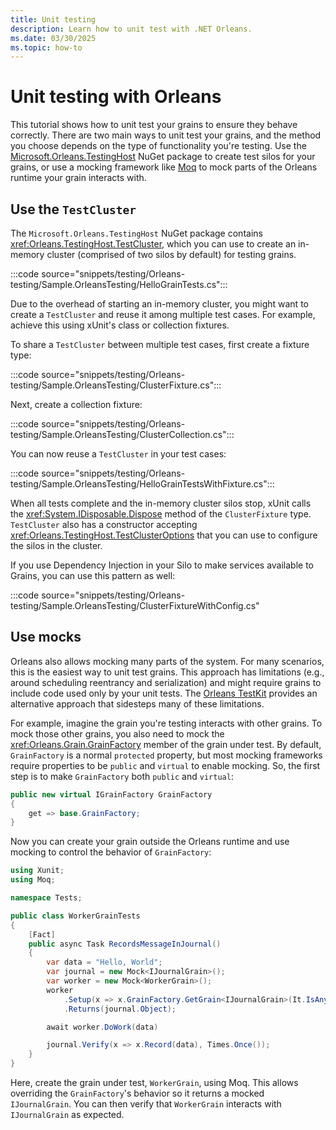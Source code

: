 ```yaml
---
title: Unit testing
description: Learn how to unit test with .NET Orleans.
ms.date: 03/30/2025
ms.topic: how-to
---
```


# Unit testing with Orleans

This tutorial shows how to unit test your grains to ensure they behave correctly. There are two main ways to unit test your grains, and the method you choose depends on the type of functionality you're testing. Use the [Microsoft.Orleans.TestingHost](https://www.nuget.org/packages/Microsoft.Orleans.TestingHost) NuGet package to create test silos for your grains, or use a mocking framework like [Moq](https://github.com/moq/moq) to mock parts of the Orleans runtime your grain interacts with.

## Use the `TestCluster`

The `Microsoft.Orleans.TestingHost` NuGet package contains <xref:Orleans.TestingHost.TestCluster>, which you can use to create an in-memory cluster (comprised of two silos by default) for testing grains.

:::code source="snippets/testing/Orleans-testing/Sample.OrleansTesting/HelloGrainTests.cs":::

Due to the overhead of starting an in-memory cluster, you might want to create a `TestCluster` and reuse it among multiple test cases. For example, achieve this using xUnit's class or collection fixtures.

To share a `TestCluster` between multiple test cases, first create a fixture type:

:::code source="snippets/testing/Orleans-testing/Sample.OrleansTesting/ClusterFixture.cs":::

Next, create a collection fixture:

:::code source="snippets/testing/Orleans-testing/Sample.OrleansTesting/ClusterCollection.cs":::

You can now reuse a `TestCluster` in your test cases:

:::code source="snippets/testing/Orleans-testing/Sample.OrleansTesting/HelloGrainTestsWithFixture.cs":::

When all tests complete and the in-memory cluster silos stop, xUnit calls the <xref:System.IDisposable.Dispose> method of the `ClusterFixture` type. `TestCluster` also has a constructor accepting <xref:Orleans.TestingHost.TestClusterOptions> that you can use to configure the silos in the cluster.

If you use Dependency Injection in your Silo to make services available to Grains, you can use this pattern as well:

:::code source="snippets/testing/Orleans-testing/Sample.OrleansTesting/ClusterFixtureWithConfig.cs"

## Use mocks

Orleans also allows mocking many parts of the system. For many scenarios, this is the easiest way to unit test grains. This approach has limitations (e.g., around scheduling reentrancy and serialization) and might require grains to include code used only by your unit tests. The [Orleans TestKit](https://github.com/OrleansContrib/OrleansTestKit) provides an alternative approach that sidesteps many of these limitations.

For example, imagine the grain you're testing interacts with other grains. To mock those other grains, you also need to mock the <xref:Orleans.Grain.GrainFactory> member of the grain under test. By default, `GrainFactory` is a normal `protected` property, but most mocking frameworks require properties to be `public` and `virtual` to enable mocking. So, the first step is to make `GrainFactory` both `public` and `virtual`:

```csharp
public new virtual IGrainFactory GrainFactory
{
    get => base.GrainFactory;
}
```

Now you can create your grain outside the Orleans runtime and use mocking to control the behavior of `GrainFactory`:

```csharp
using Xunit;
using Moq;

namespace Tests;

public class WorkerGrainTests
{
    [Fact]
    public async Task RecordsMessageInJournal()
    {
        var data = "Hello, World";
        var journal = new Mock<IJournalGrain>();
        var worker = new Mock<WorkerGrain>();
        worker
            .Setup(x => x.GrainFactory.GetGrain<IJournalGrain>(It.IsAny<Guid>()))
            .Returns(journal.Object);

        await worker.DoWork(data)

        journal.Verify(x => x.Record(data), Times.Once());
    }
}
```

Here, create the grain under test, `WorkerGrain`, using Moq. This allows overriding the `GrainFactory`'s behavior so it returns a mocked `IJournalGrain`. You can then verify that `WorkerGrain` interacts with `IJournalGrain` as expected.
